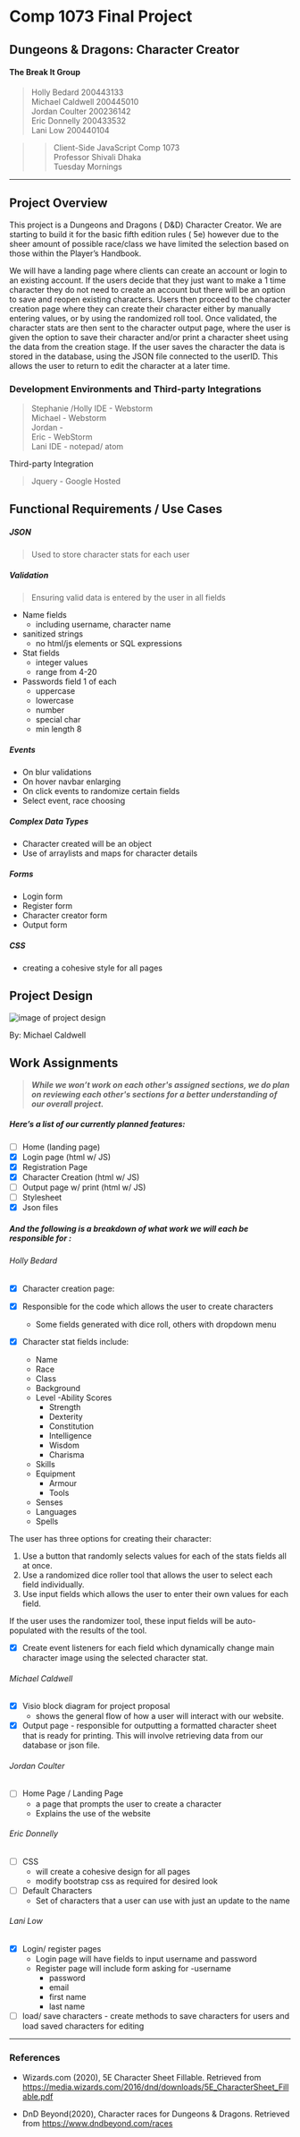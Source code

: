 # Comp 1073 Final Project

## Dungeons & Dragons: Character Creator
#### The Break It Group 
 > Holly Bedard 200443133 <br>
 > Michael Caldwell 200445010 <br> 
 > Jordan Coulter 200236142 <br>
 > Eric Donnelly 200433532  <br>
 > Lani Low 200440104 
 
 
>>Client-Side JavaScript Comp 1073 <br>
> Professor Shivali Dhaka <br>
> Tuesday Mornings
****
## Project Overview
This project is a Dungeons and Dragons ( D&D) Character Creator. We are starting to build it for the basic fifth edition rules ( 5e) however due to the sheer amount of possible race/class we have limited the selection based on those within the Player’s Handbook. 

We will have a landing page where clients can create an account or login to an existing account. If the users decide that they just want to make a 1 time character they do not need to create an account but there will be an option to save and reopen existing characters.  Users then proceed to the character creation page where they can create their character either by manually entering values, or by using the randomized roll tool. Once validated, the character stats are then sent to the character output page, where the user is given the option to save their character and/or print a character sheet using the data from the creation stage. If the user saves the character the data is stored in the database, using the JSON file connected to the userID. This allows the user to return to edit the character at a later time. 
### Development Environments and Third-party Integrations
> Stephanie /Holly IDE - Webstorm <br>
> Michael - Webstorm <br>
> Jordan -  <br>
> Eric - WebStorm <br>
> Lani IDE - notepad/ atom <br>

Third-party Integration 
 > Jquery - Google Hosted

## Functional Requirements / Use Cases

##### JSON
>Used to store character stats for each user

 ##### Validation
> Ensuring valid data is entered by the user in all fields 
- Name fields 
  - including username, character name
- sanitized strings 
   - no html/js elements or SQL expressions
- Stat fields 
    - integer values
    - range from 4-20 
- Passwords field 1 of each
   - uppercase
   - lowercase 
   - number 
   - special char 
   - min length 8   
##### Events
- On blur validations
- On hover navbar enlarging 
- On click events to randomize certain fields
- Select event, race choosing 
##### Complex Data Types
- Character created will be an object
- Use of arraylists and maps for character details
##### Forms
- Login form
- Register form
- Character creator form
- Output form





##### CSS
- creating a cohesive style for all pages

## Project Design

![image of project design](./img/BlockDiagramJSFolder.jpg)

By: Michael Caldwell

## Work Assignments
>_**While we won’t work on each other's assigned sections, 
>we do plan on reviewing each other's sections for a better understanding of our overall project.**_

##### Here’s a list of our currently planned features:
- [ ] Home (landing page)
- [x] Login page (html w/ JS)
- [x] Registration Page
- [x] Character Creation  (html w/ JS)
- [ ] Output page w/ print  (html w/ JS)
- [ ] Stylesheet
- [x]  Json files 

##### And the following is a breakdown of what work we will each be responsible for :
###### Holly Bedard
- [x] Character creation page:

- [x] Responsible for the code which allows the user to create characters
    - Some fields generated with dice roll, others with dropdown menu
- [x] Character stat fields include:
    - Name 
    - Race 
    - Class  
    - Background
    - Level
    -Ability Scores 
        - Strength
        - Dexterity
        - Constitution
        - Intelligence
        - Wisdom
        - Charisma
    - Skills
    - Equipment 
        - Armour
        - Tools
    - Senses
    - Languages
    - Spells

The user has three options for creating their character:
1. Use a button that randomly selects values for each of the stats fields all at once.  
2. Use a randomized dice roller tool that allows the user to select each field individually.  
3. Use input fields which allows the user to enter their own values for each field. 

If the user uses the randomizer tool, these input fields will be auto-populated with the results of the tool.

- [x] Create event listeners for each field which dynamically change main character image using the selected character stat.
###### Michael Caldwell
- [x] Visio block diagram for project proposal 
    - shows the general flow of how a user will interact with our website.
- [x] Output page - responsible for outputting a formatted character sheet that is ready for printing. This will involve retrieving data from our database or json file. 

###### Jordan Coulter
- [ ] Home Page / Landing Page 
    - a page that prompts the user to create a character
    - Explains the use of the website 
    
###### Eric Donnelly
- [ ] CSS
    - will create a cohesive  design for all pages 
    - modify bootstrap css as required for desired look
- [ ] Default Characters
    - Set of characters that a user can use with just an update to the name
    
###### Lani Low
- [x] Login/ register pages
    - Login page will have fields to input username and password
    - Register page will include form asking for 
        -username
        - password
        - email 
        - first name
        - last name
- [ ] load/ save characters
        - create methods to save characters for users and load saved characters for editing

****
### References
* Wizards.com (2020), 5E Character Sheet Fillable. Retrieved from  https://media.wizards.com/2016/dnd/downloads/5E_CharacterSheet_Fillable.pdf

* DnD Beyond(2020), Character races for Dungeons & Dragons. Retrieved from https://www.dndbeyond.com/races

